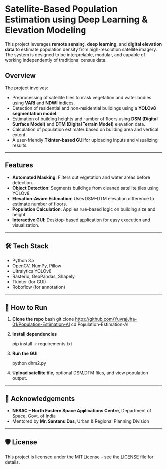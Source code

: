 

# Satellite-Based Population Estimation using Deep Learning & Elevation Modeling

This project leverages **remote sensing**, **deep learning**, and **digital elevation data** to estimate population density from high-resolution satellite imagery. The system is designed to be interpretable, modular, and capable of working independently of traditional census data.

## Overview

The project involves:
- Preprocessing of satellite tiles to mask vegetation and water bodies using **VARI** and **NDWI** indices.
- Detection of residential and non-residential buildings using a **YOLOv8 segmentation model**.
- Estimation of building heights and number of floors using **DSM (Digital Surface Model)** and **DTM (Digital Terrain Model)** elevation data.
- Calculation of population estimates based on building area and vertical extent.
- A user-friendly **Tkinter-based GUI** for uploading inputs and visualizing results.

---

## Features

-  **Automated Masking**: Filters out vegetation and water areas before detection.
-  **Object Detection**: Segments buildings from cleaned satellite tiles using YOLOv8.
-  **Elevation-Aware Estimation**: Uses DSM–DTM elevation difference to estimate number of floors.
-  **Population Calculation**: Applies rule-based logic on building size and height.
-  **Interactive GUI**: Desktop-based application for easy execution and visualization.

---

## 🛠 Tech Stack

- Python 3.x
- OpenCV, NumPy, Pillow
- Ultralytics YOLOv8
- Rasterio, GeoPandas, Shapely
- Tkinter (for GUI)
- Roboflow (for annotation)

---



## 🧪 How to Run

1. **Clone the repo**
   bash
   git clone https://github.com/YuvrajJha-01/Population-Estimation-AI
   cd Population-Estimation-AI


2. **Install dependencies**

   pip install -r requirements.txt
   

3. **Run the GUI**

   python dhm2.py
   

4. **Upload satellite tile**, optional DSM/DTM files, and view population output.

---

## 📝 Acknowledgements

* **NESAC – North Eastern Space Applications Centre**, Department of Space, Govt. of India
* Mentored by **Mr. Santanu Das**, Urban & Regional Planning Division


---

## 🛡 License

This project is licensed under the MIT License – see the [LICENSE](LICENSE) file for details.


